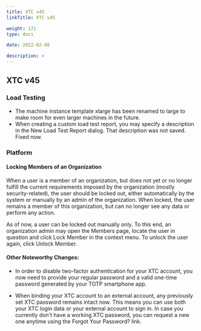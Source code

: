 ```yaml
---
title: XTC v45
linkTitle: XTC v45

weight: 171
type: docs

date: 2022-02-08

description: >
---
```


## XTC v45


### Load Testing
- The machine instance template xlarge has been renamed to large to make room for even larger machines in the future.
- When creating a custom load test report, you may specify a description in the New Load Test Report dialog. That description was not saved. Fixed now.

### Platform
#### Locking Members of an Organization
When a user is a member of an organization, but does not yet or no longer fulfill the current requirements imposed by the organization (mostly security-related), the user should be locked out, either automatically by the system or manually by an admin of the organization. When locked, the user remains a member of this organization, but can no longer see any data or perform any action.

As of now, a user can be locked out manually only. To this end, an organization admin may open the Members page, locate the user in question and click Lock Member in the context menu. To unlock the user again, click Unlock Member.

#### Other Noteworthy Changes: 
- In order to disable two-factor authentication for your XTC account, you now need to provide your regular password and a valid one-time password generated by your TOTP smartphone app.

- When binding your XTC account to an external account, any previously set XTC password remains intact now. This means you can use both your XTC login data or your external account to sign in.
In case you currently don't have a working XTC password, you can request a new one anytime using the Forgot Your Password? link.

